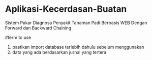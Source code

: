 # Aplikasi-Kecerdasan-Buatan
Sistem Pakar Diagnosa Penyakit Tanaman Padi Berbasis WEB Dengan Forward dan Backward Chaining

#term to use
1. pastikan import database terlebih dahulu sebelum menggunakan
2. data yang ada berdasarkan jurnal yang tertera
